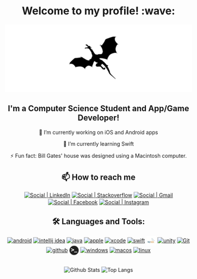 <h1 align='center'> Welcome to my profile! :wave:</h1>

[![Social banner for Tomaz Mazej](https://github.com/TomazMazej/TomazMazej/blob/main/assets/mazejgames_banner.png)](https://mazejgames.com)

<div align="center">
<h2 align='center'>I'm a Computer Science Student and App/Game Developer!</h1>

🔭 I’m currently working on iOS and Android apps

🌱 I’m currently learning Swift

⚡ Fun fact: Bill Gates' house was designed using a Macintosh computer.
</div>

<div align="center">
<h2 align='center'>📫 How to reach me</h2>
  
[<img align="center" alt="Social | LinkedIn" height="22px" src="https://cdn.jsdelivr.net/npm/simple-icons@v3/icons/linkedin.svg" />][linkedin]
[<img align="center" alt="Social | Stackoverflow" height="22px" src="https://cdn.jsdelivr.net/npm/simple-icons@v3/icons/stackoverflow.svg" />][stackoverflow]
[<img align="center" alt="Social | Gmail" height="22px" src="https://cdn.jsdelivr.net/npm/simple-icons@v3/icons/gmail.svg" />][gmail]
[<img align="center" alt="Social | Facebook" height="22px" src="https://cdn.jsdelivr.net/npm/simple-icons@3.4.0/icons/facebook.svg" />][facebook]
[<img align="center" alt="Social | Instagram" height="22px" src="https://cdn.jsdelivr.net/npm/simple-icons@v3/icons/instagram.svg" />][instagram]
</div>

<div align="center">
<h2 align='center'>🛠️ Languages and Tools:</h2>
  
[<img align="center" alt="android" width="26px" src="https://img.icons8.com/color/48/000000/android-os.png" />](https://www.android.com/)
[<img align="center" alt="intellij idea" width="26px" src="https://img.icons8.com/color/240/000000/intellij-idea.png" />](https://www.jetbrains.com/idea/)
[<img align="center" alt="java" width="26px" src="https://img.icons8.com/color/240/000000/java-coffee-cup-logo.png">](https://docs.oracle.com/en/java/)
[<img align="center" alt="apple" width="26px" src="https://img.icons8.com/ios/50/000000/mac-os.png">](https://www.apple.com/)
[<img align="center" alt="xcode" width="26px" src="https://img.icons8.com/color/48/000000/xcode.png">](https://developer.apple.com/xcode/)
[<img align="center" alt="swift" width="26px" src="https://img.icons8.com/color/48/000000/swiftui.png">](https://developer.apple.com/swift/)
[<img align="center" alt="MySQL" width="26px" src="https://raw.githubusercontent.com/github/explore/80688e429a7d4ef2fca1e82350fe8e3517d3494d/topics/mysql/mysql.png">](https://dev.mysql.com/)
[<img align="center" alt="unity" width="26px" src="https://img.icons8.com/ios-filled/50/000000/unity.png">](https://unity.com/)
[<img align="center" alt="Git" width="26px" src="https://img.icons8.com/color/240/000000/git.png">](https://git-scm.com/)
[<img align="center" alt="github" width="26px" src="https://img.icons8.com/ios-glyphs/240/000000/github.png">](https://github.com/)
[<img align="center" alt="terminal" width="26px" src="https://raw.githubusercontent.com/github/explore/80688e429a7d4ef2fca1e82350fe8e3517d3494d/topics/terminal/terminal.png">](https://docs.microsoft.com/en-us/windows/terminal/)
[<img align="center" alt="windows" width="26px" src="https://img.icons8.com/color/240/000000/windows-10.png">](https://www.microsoft.com/en-us/windows)
[<img align="center" alt="macos" width="26px" src="https://img.icons8.com/officel/160/000000/mac-logo.png">](https://developer.apple.com/macos/)
[<img align="center" alt="linux" width="26px" src="https://img.icons8.com/color/96/000000/linux.png">](https://www.kernel.org/)
<br><br>

![Github Stats](https://github-readme-stats.vercel.app/api?username=TomazMazej&count_private=true&show_icons=true&include_all_commits=true&theme=dark)
![Top Langs](https://github-readme-stats.vercel.app/api/top-langs/?username=TomazMazej&hide=TeX&layout=compact&theme=dark&count_private=true)
</div>

[linkedin]: https://www.linkedin.com/in/tomaz-mazej-5a636418b/
[stackoverflow]: https://stackoverflow.com/users/12029044/tomaz-mazej
[gmail]: mailto:tomaz.mazej@gmail.com
[facebook]: https://www.facebook.com/mazejgames
[instagram]: https://www.instagram.com/mazejgames/

